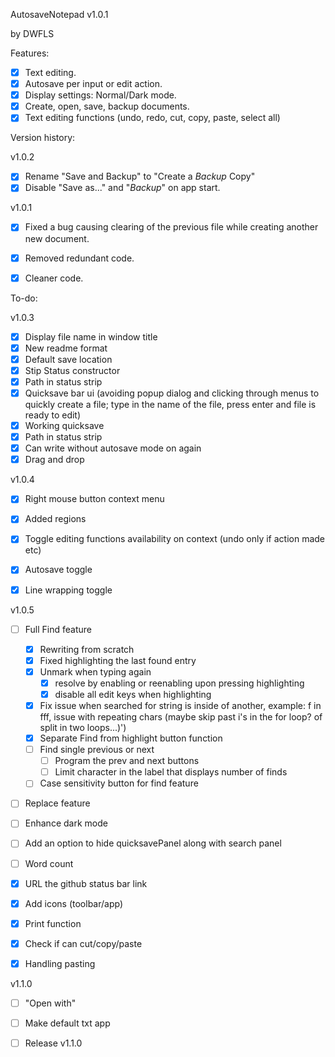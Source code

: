 AutosaveNotepad v1.0.1


by DWFLS


Features:
- [x] Text editing.
- [x] Autosave per input or edit action.
- [x] Display settings: Normal/Dark mode.
- [x] Create, open, save, backup documents.
- [x] Text editing functions (undo, redo, cut, copy, paste, select all)

Version history:

v1.0.2

- [x] Rename "Save and Backup" to "Create a *Backup* Copy"
- [x] Disable "Save as..." and "*Backup*" on app start.

v1.0.1

- [x] Fixed a bug causing clearing of the previous file while creating another new document.
- [x] Removed redundant code.
- [x] Cleaner code.


To-do:

v1.0.3

- [x] Display file name in window title
- [x] New readme format
- [x] Default save location
- [x] Stip Status constructor
- [x] Path in status strip
- [x] Quicksave bar ui (avoiding popup dialog and clicking through menus to quickly create a file; type in the name of the file, press enter and file is ready to edit)
- [x] Working quicksave
- [x] Path in status strip
- [x] Can write without autosave mode on again
- [x] Drag and drop

v1.0.4

- [x] Right mouse button context menu
- [x] Added regions
- [x] Toggle editing functions availability on context (undo only if action made etc)
- [x] Autosave toggle
- [x] Line wrapping toggle



v1.0.5
- [ ] Full Find feature
	- [x] Rewriting from scratch
	- [x] Fixed highlighting the last found entry
	- [x] Unmark when typing again
		- [x] resolve by enabling or reenabling upon pressing highlighting
		- [x] disable all edit keys when highlighting
	- [x] Fix issue when searched for string is inside of another, example: f in fff, issue with repeating chars (maybe skip past i's in the for loop? of split in two loops...)')
	- [x] Separate Find from highlight button function
	- [ ] Find single previous or next		
		- [ ] Program the prev and next buttons
		- [ ] Limit character in the label that displays number of finds
	- [ ] Case sensitivity button for find feature

- [ ] Replace feature
- [ ] Enhance dark mode
- [ ] Add an option to hide quicksavePanel along with search panel
- [ ] Word count
- [x] URL the github status bar link
- [x] Add icons (toolbar/app)
- [x] Print function
- [x] Check if can cut/copy/paste
- [x] Handling pasting


v1.1.0
- [ ] "Open with"
- [ ] Make default txt app

- [ ] Release v1.1.0